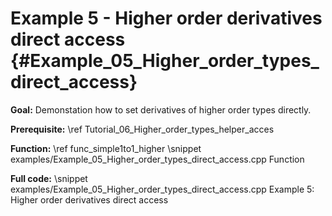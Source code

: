 Example 5 - Higher order derivatives direct access {#Example_05_Higher_order_types_direct_access}
============

**Goal:** Demonstation how to set derivatives of higher order types directly.

**Prerequisite:** \ref Tutorial_06_Higher_order_types_helper_acces

**Function:** \ref func_simple1to1_higher
\snippet examples/Example_05_Higher_order_types_direct_access.cpp Function

**Full code:**
\snippet examples/Example_05_Higher_order_types_direct_access.cpp Example 5: Higher order derivatives direct access
